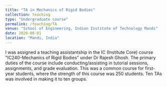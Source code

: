 ```yaml
---
title: "TA in Mechanics of Rigid Bodies"
collection: teaching
type: "Undergraduate course"
permalink: /teaching/TA
venue: "School of Engineering, Indian Institute of Technology Mandi"
date: 2020-08-01
location: "Mandi, India"
---
```


I was assigned a teaching assistantship in the IC (Institute Core) course "IC240-Mechanics of Rigid Bodies" under Dr Rajesh Ghosh. The primary duties of the course include conducting/assisting in tutorial sessions, assignments, and grade evaluation. This was a common course for first-year students, where the strength of this course was 250 students. Ten TAs was involved in making it to ten groups.


